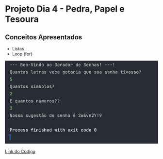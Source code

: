 # Projeto Dia 4 - Pedra, Papel e Tesoura

## Conceitos Apresentados
- Listas
- Loop (for)

![Exec](./Exec.png)

[Link do Codigo](./project_password_generator.py)